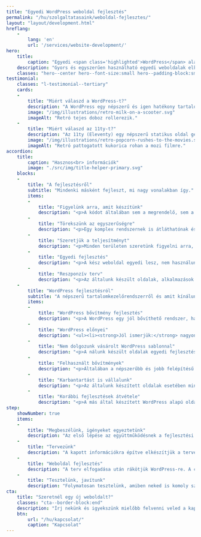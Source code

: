 ```yaml
---
title: "Egyedi WordPress weboldal fejlesztés"
permalink: "/hu/szolgaltatasaink/weboldal-fejlesztes/"
layout: "layout/development.html"
hreflang:
    -
        lang: 'en'
        url: '/services/website-development/'
hero:
    title:
        caption: "Egyedi <span class='highlighted'>WordPress</span> alapú weboldal fejlesztés"
    description: "Gyors és egyszerűen használható egyedi weboldalak elkészítésében tudunk segíteni neked, vagy a vállalkozásodnak."
    classes: "hero--center hero--font-size:small hero--padding-block:small"
testimonial:
    classes: "l-testimonial--tertiary"
    cards:
    -
        title: "Miért válaszd a WordPress-t?"
        description: "A WordPress egy népszerű és igen hatékony tartalomkezelő rendszer, amivel számos fejlesztés megoldható, legyen szó kisebb, vagy nagyobb weboldalakról. A rendszer nagy előnye a folyamatos fejlesztés és a rugalmasság."
        image: "/img/illustrations/retro-milk-on-a-scooter.svg"
        imageAlt: "Retró tejes doboz rollerezik."
    -
        title: "Miért válaszd az 11ty-t?"
        description: "Az 11ty (Eleventy) egy népszerű statikus oldal generátor. Használatával nagyon gyors és biztonságos weboldalakat készíthetünk opcionálisan CMS szerkesztéssel."
        image: "/img/illustrations/retro-popcorn-rushes-to-the-movies.svg"
        imageAlt: "Retró pattogatott kukorica rohan a mozi filmre."
accordion:
    title:
        caption: "Hasznos<br> információk"
        image: "./src/img/title-helper-primary.svg"
    blocks:
    -
        title: "A fejlesztésről"
        subtitle: "Mindenki másként fejleszt, mi nagy vonalakban így."
        items:
        -
            title: "Figyelünk arra, amit készítünk"
            description: "<p>A kódot általában sem a megrendelő, sem a végfelhasználó nem látja. Ez azonban nem mentség, nálunk a kódminőség, kezelhetőség prioritás.</p>"
        -
            title: "Törekszünk az egyszerűségre"
            description: "<p>Egy komplex rendszernek is átláthatónak és bizonyos értelemben egyszerűnek kell lennie. Ha ezt elérjük, tudjuk hogy jó végeredményt hoztunk létre.</p>"
        -
            title: "Szeretjük a teljesítményt"
            description: "<p>Minden területen szeretünk figyelni arra, hogy a végeredmény egy teljesítményorientált megoldás legyen.</p>"
        -
            title: "Egyedi fejlesztés"
            description: "<p>A kész weboldal egyedi lesz, nem használunk vásárolt témát. Az készül el, amit az igények alapján megtervezünk.</p>"
        -
            title: "Reszponzív terv"
            description: "<p>Az általunk készült oldalak, alkalmazások mind reszponzívak, tehát kijelző mérettől függetlenül használhatóak.</p>"
    -
        title: "WordPress fejlesztésról"
        subtitle: "A népszerű tartalomkezelőrendszerről és amit kínálunk."
        items:
        -
            title: "WordPress bővítmény fejlesztés"
            description: "<p>A WordPress egy jól bővíthető rendszer, ha szükséged van egy egyedi plugin-ra, akkor tudunk segíteni.</p><p>Készítettünk már <a href='/hu/simplepay-fizetesi-kapu-woocommerce-aruhazakban/'>SimplePay</a>, DHL és egyedi termék bővítményt WooCommerce-hez. Úgy látjuk, hogy a legtöbb bővítmény fejlesztés majdnem mindig egy meglévő plugin bővítéséről szól.</p><p>Ezen a ponton fontos megjegyezni, hogy van, amit nem érdemes WordPress-el fejleszteni. Ezek általában olyan megoldások, amiket nem tudunk biztosan támogatni. A WP folyamatosan változik, ezzel lépést tartani költséges és erőforrás igényes. Ha így alakul, akkor <a href='/hu/szolgaltatasaink/alkalmazas-fejlesztes/'>egyedi alkalmazást ajánlunk</a> majd.</p>"
        -
            title: "WordPress előnyei"
            description: "<ul><li><strong>Jól ismerjük:</strong> nagyon nagy szélességben tudunk egyedi oldalakat és megoldásokat készíteni vele. Legyen az kicsi portfólió oldal, vagy egy összetett webáruház.</li><li><strong>Hatalmas ökoszisztéma:</strong> számos bővítmény és forrásanyag létezik ehhez a CMS-hez, így mindenki megtalálja a számításait.</li><li><strong>Egy jó rendszer:</strong> ha arra használjuk, amire célszerű nagyon kezes eszköz. Mi igyekszünk kevesebb és megbízhatóbb függőségeket használni.</li><li><strong>Egyszerűen karbantartható:</strong> akár te is frissítheted minden probléma nélkül, de mi is vállaljuk, ha erre van szükséged.</li><li><strong>A keresők kedvelik:</strong> ha relatív gyors az oldal és fent a megfelelő SEO bővítmény - amit aztán megfelelően használunk - sokat ki lehet belőle hozni.</li><li><strong>Tudjuk bővíteni:</strong> saját bővítményeket is tudunk írni, amivel nagyon sok funkcionalitást letudunk fedni.</li></ul>"
        -
            title: "Nem dolgozunk vásárolt WordPress sablonnal"
            description: "<p>A nálunk készült oldalak egyedi fejlesztések. Ez a végtermék szempontjából annyit jelent, hogy a fejlesztés az előzetes igényeknek megfelelően készül és csak azt tartalmazza, ami szükséges.</p><p>Előfordul, hogy vállalunk olyan megkeresést, amiben egyedi sablonnal kell dolgozni, de ezt általában csak óradíjban tudjuk megtenni.</p>"
        -
            title: "Felhasznált bővítmények"
            description: "<p>Általában a népszerűbb és jobb felépítésű bővítményeket részesítjük előnyben. Ilyen például a SEO Framework, a WP Rocket, vagy a Contact Form 7. Ha webáruházról van szó, akkor WooCommerce-et használunk. Ha velünk dolgozol jár neked a fizetős WP Rocket (teljesítmény optimalizálás) és az ACF (egyedi mezők kezelése).</p>"
        -
            title: "Karbantartást is vállalunk"
            description: "<p>Az általunk készített oldalak esetében mindig. Harmadik fél által készített fejlesztés esetben ez ritkább, mivel általában egyik félnek sem előnyös. A <a href='/hu/wordpress-karbantartas/'>karbantartás szükségességéről WordPress esetében</a> már korábban írtunk blogunkban.</p>"
        -
            title: "Korábbi fejlesztések átvétele"
            description: "<p>A más által készített WordPress alapú oldalad átvételét tudjuk vállalni.</p><p>Általában itt is jobb, ha egyedi fejlesztésről van szó (de vásárolt sablonos, valamint page-builderes oldal is lehet). Többnyire az első lépésben <a href='/hu/szolgaltatasaink/alkalmazas-es-weboldal-audit-allapotfelmeres/'>auditálnunk</a> kell. Csak az audit után tudunk aztán pontosabbat mondani.</p>"
step:
    showNumber: true
    items:
    -
        title: "Megbeszélünk, igényeket egyeztetünk"
        description: "Az első lépése az együttműködésnek a fejlesztési leírás elkészítés közösen, ami alapján dolgozni tudunk majd."
    -
        title: "Tervezünk"
        description: "A kapott információkra építve elkészítjük a tervet HTML alapon, ami már egyből nézhető és tesztelhető minden eszközön."
    -
        title: "Weboldal fejlesztés"
        description: "A terv elfogadása után rákötjük WordPress-re. A cél, hogy a tartalom majdnem 100%-a szerkeszthető legyen."
    -
        title: "Tesztelünk, javítunk"
        description: "Folymatosan tesztelünk, amiben neked is komoly szerep jut. Az oldalt csak a hibák javítása után élesítjuk."
cta:
    title: "Szeretnél egy új weboldalt?"
    classes: "cta--border-block:end"
    description: "Írj nekünk és igyekszünk mielőbb felvenni veled a kapcsolatot, hogy gyorsan tudjunk ajánlatot adni!"
    btn:
        url: "/hu/kapcsolat/"
        caption: "Kapcsolat"
---
```

